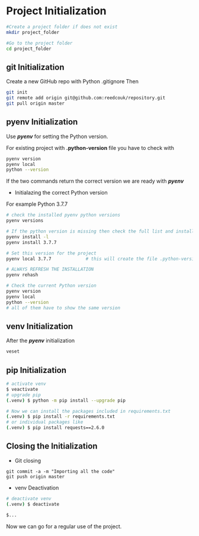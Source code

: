 # Project Initialization

```bash
#Create a project folder if does not exist
mkdir project_folder

#Go to the project folder
cd project_folder
```

## git Initialization

Create a new GitHub repo with Python .gitignore
Then

```bash
git init
git remote add origin git@github.com:reedcouk/repository.git
git pull origin master
```

## pyenv Initialization

Use **_pyenv_** for setting the Python version.

For existing project with **.python-version** file you have to check with

```bash
pyenv version
pyenv local
python --version
```

If the two commands return the correct version we are ready with **_pyenv_**

- Initialazing the correct Python version

For example Python 3.7.7

```bash
# check the installed pyenv python versions
pyenv versions

# If the python version is missing then check the full list and install it
pyenv install -l
pyenv install 3.7.7

# Set this version for the project
pyenv local 3.7.7             # this will create the file .python-version

# ALWAYS REFRESH THE INSTALLATION
pyenv rehash

# Check the current Python version
pyenv version
pyenv local
python --version
# all of them have to show the same version
```

## venv Initialization

After the **_pyenv_** initialization

```bash
veset
```

## pip Initialization

```bash
# activate venv
$ veactivate
# upgrade pip
(.venv) $ python -m pip install --upgrade pip
```

```bash
# Now we can install the packages included in requirements.txt
(.venv) $ pip install -r requirements.txt
# or individual packages like
(.venv) $ pip install requests==2.6.0
```

## Closing the Initialization

- Git closing

```
git commit -a -m "Importing all the code"
git push origin master
```

- venv Deactivation

```bash
# deactivate venv
(.venv) $ deactivate

$...
```

Now we can go for a regular use of the project.
